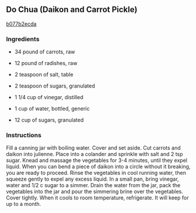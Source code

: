 ## Do Chua (Daikon and Carrot Pickle)

[b077b2ecda](http://www.food.com/recipe/do-chua-daikon-and-carrot-pickle-412845)

### Ingredients

 - 34 pound of carrots, raw

 - 12 pound of radishes, raw

 - 2 teaspoon of salt, table

 - 2 teaspoon of sugars, granulated

 - 1 1/4 cup of vinegar, distilled

 - 1 cup of water, bottled, generic

 - 12 cup of sugars, granulated

### Instructions

Fill a canning jar with boiling water. Cover and set aside. Cut carrots and daikon into julienne. Place into a colander and sprinkle with salt and 2 tsp sugar. Knead and massage the vegetables for 3-4 minutes, until they expel liquid. When you can bend a piece of daikon into a circle without it breaking, you are ready to proceed. Rinse the vegetables in cool running water, then squeeze gently to expel any excess liquid. In a small pan, bring vinegar, water and 1/2 c sugar to a simmer. Drain the water from the jar, pack the vegetables into the jar and pour the simmering brine over the vegetables. Cover tightly. When it cools to room temperature, refrigerate. It will keep for up to a month.